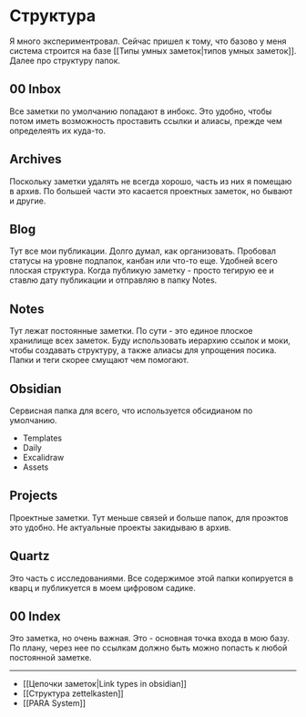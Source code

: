 # Структура 
Я много экспериментровал. Сейчас пришел к тому, что базово у меня система строится на базе [[Типы умных заметок|типов умных заметок]]. Далее про структуру папок.
## 00 Inbox
Все заметки по умолчанию попадают в инбокс. Это удобно, чтобы потом иметь возможность проставить ссылки и алиасы, прежде чем определеять их куда-то.
## Archives
Поскольку заметки удалять не всегда хорошо, часть из них я помещаю в архив. По большей части это касается проектных заметок, но бывают и другие.
## Blog
Тут все мои публикации. Долго думал, как организовать. Пробовал статусы на уровне подпапок, канбан или что-то еще. Удобней всего плоская структура. Когда публикую заметку - просто тегирую ее и ставлю дату публикации и отправляю в папку Notes.
## Notes
Тут лежат постоянные заметки. По сути - это единое плоское хранилище всех заметок. Буду использовать иерархию ссылок и моки, чтобы создавать структуру, а также алиасы для упрощения посика. Папки и теги скорее смущают чем помогают.
## Obsidian
Сервисная папка для всего, что используется обсидианом по умолчанию.
- Templates
- Daily
- Excalidraw
- Assets
## Projects
Проектные заметки. Тут меньше связей и больше папок, для проэктов это удобно. Не актуальные проекты закидываю в архив.
## Quartz
Это часть с исследованиями. Все содержимое этой папки копируется в кварц и публикуется в моем цифровом садике.

## 00 Index 
Это заметка, но очень важная. Это - основная точка входа в мою базу. По плану, через нее по ссылкам должно быть можно попасть к любой постоянной заметке.

---
- [[Цепочки заметок|Link types in obsidian]]
- [[Структура zettelkasten]]
- [[PARA System]]